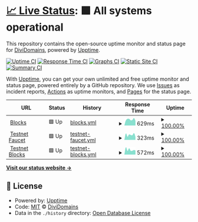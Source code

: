 # [📈 Live Status](https://status.divi.domains): <!--live status--> **🟩 All systems operational**

This repository contains the open-source uptime monitor and status page for [DiviDomains](https://status.divi.domains), powered by [Upptime](https://github.com/upptime/upptime).

[![Uptime CI](https://github.com/DiviDomains/status/workflows/Uptime%20CI/badge.svg)](https://github.com/DiviDomains/status/actions?query=workflow%3A%22Uptime+CI%22)
[![Response Time CI](https://github.com/DiviDomains/status/workflows/Response%20Time%20CI/badge.svg)](https://github.com/DiviDomains/status/actions?query=workflow%3A%22Response+Time+CI%22)
[![Graphs CI](https://github.com/DiviDomains/status/workflows/Graphs%20CI/badge.svg)](https://github.com/DiviDomains/status/actions?query=workflow%3A%22Graphs+CI%22)
[![Static Site CI](https://github.com/DiviDomains/status/workflows/Static%20Site%20CI/badge.svg)](https://github.com/DiviDomains/status/actions?query=workflow%3A%22Static+Site+CI%22)
[![Summary CI](https://github.com/DiviDomains/status/workflows/Summary%20CI/badge.svg)](https://github.com/DiviDomains/status/actions?query=workflow%3A%22Summary+CI%22)

With [Upptime](https://upptime.js.org), you can get your own unlimited and free uptime monitor and status page, powered entirely by a GitHub repository. We use [Issues](https://github.com/DiviDomains/status/issues) as incident reports, [Actions](https://github.com/DiviDomains/status/actions) as uptime monitors, and [Pages](https://status.divi.domains) for the status page.

<!--start: status pages-->
<!-- This summary is generated by Upptime (https://github.com/upptime/upptime) -->
<!-- Do not edit this manually, your changes will be overwritten -->
<!-- prettier-ignore -->
| URL | Status | History | Response Time | Uptime |
| --- | ------ | ------- | ------------- | ------ |
| <img alt="" src="https://favicons.githubusercontent.com/blocks.divi.domains" height="13"> [Blocks](https://blocks.divi.domains) | 🟩 Up | [blocks.yml](https://github.com/DiviDomains/status/commits/HEAD/history/blocks.yml) | <details><summary><img alt="Response time graph" src="./graphs/blocks/response-time-week.png" height="20"> 629ms</summary><br><a href="https://status.divi.domains/history/blocks"><img alt="Response time 601" src="https://img.shields.io/endpoint?url=https%3A%2F%2Fraw.githubusercontent.com%2FDiviDomains%2Fstatus%2FHEAD%2Fapi%2Fblocks%2Fresponse-time.json"></a><br><a href="https://status.divi.domains/history/blocks"><img alt="24-hour response time 482" src="https://img.shields.io/endpoint?url=https%3A%2F%2Fraw.githubusercontent.com%2FDiviDomains%2Fstatus%2FHEAD%2Fapi%2Fblocks%2Fresponse-time-day.json"></a><br><a href="https://status.divi.domains/history/blocks"><img alt="7-day response time 629" src="https://img.shields.io/endpoint?url=https%3A%2F%2Fraw.githubusercontent.com%2FDiviDomains%2Fstatus%2FHEAD%2Fapi%2Fblocks%2Fresponse-time-week.json"></a><br><a href="https://status.divi.domains/history/blocks"><img alt="30-day response time 601" src="https://img.shields.io/endpoint?url=https%3A%2F%2Fraw.githubusercontent.com%2FDiviDomains%2Fstatus%2FHEAD%2Fapi%2Fblocks%2Fresponse-time-month.json"></a><br><a href="https://status.divi.domains/history/blocks"><img alt="1-year response time 601" src="https://img.shields.io/endpoint?url=https%3A%2F%2Fraw.githubusercontent.com%2FDiviDomains%2Fstatus%2FHEAD%2Fapi%2Fblocks%2Fresponse-time-year.json"></a></details> | <details><summary><a href="https://status.divi.domains/history/blocks">100.00%</a></summary><a href="https://status.divi.domains/history/blocks"><img alt="All-time uptime 100.00%" src="https://img.shields.io/endpoint?url=https%3A%2F%2Fraw.githubusercontent.com%2FDiviDomains%2Fstatus%2FHEAD%2Fapi%2Fblocks%2Fuptime.json"></a><br><a href="https://status.divi.domains/history/blocks"><img alt="24-hour uptime 100.00%" src="https://img.shields.io/endpoint?url=https%3A%2F%2Fraw.githubusercontent.com%2FDiviDomains%2Fstatus%2FHEAD%2Fapi%2Fblocks%2Fuptime-day.json"></a><br><a href="https://status.divi.domains/history/blocks"><img alt="7-day uptime 100.00%" src="https://img.shields.io/endpoint?url=https%3A%2F%2Fraw.githubusercontent.com%2FDiviDomains%2Fstatus%2FHEAD%2Fapi%2Fblocks%2Fuptime-week.json"></a><br><a href="https://status.divi.domains/history/blocks"><img alt="30-day uptime 100.00%" src="https://img.shields.io/endpoint?url=https%3A%2F%2Fraw.githubusercontent.com%2FDiviDomains%2Fstatus%2FHEAD%2Fapi%2Fblocks%2Fuptime-month.json"></a><br><a href="https://status.divi.domains/history/blocks"><img alt="1-year uptime 100.00%" src="https://img.shields.io/endpoint?url=https%3A%2F%2Fraw.githubusercontent.com%2FDiviDomains%2Fstatus%2FHEAD%2Fapi%2Fblocks%2Fuptime-year.json"></a></details>
| <img alt="" src="https://favicons.githubusercontent.com/faucet.divi.domains" height="13"> [Testnet Faucet](https://faucet.divi.domains/) | 🟩 Up | [testnet-faucet.yml](https://github.com/DiviDomains/status/commits/HEAD/history/testnet-faucet.yml) | <details><summary><img alt="Response time graph" src="./graphs/testnet-faucet/response-time-week.png" height="20"> 323ms</summary><br><a href="https://status.divi.domains/history/testnet-faucet"><img alt="Response time 362" src="https://img.shields.io/endpoint?url=https%3A%2F%2Fraw.githubusercontent.com%2FDiviDomains%2Fstatus%2FHEAD%2Fapi%2Ftestnet-faucet%2Fresponse-time.json"></a><br><a href="https://status.divi.domains/history/testnet-faucet"><img alt="24-hour response time 188" src="https://img.shields.io/endpoint?url=https%3A%2F%2Fraw.githubusercontent.com%2FDiviDomains%2Fstatus%2FHEAD%2Fapi%2Ftestnet-faucet%2Fresponse-time-day.json"></a><br><a href="https://status.divi.domains/history/testnet-faucet"><img alt="7-day response time 323" src="https://img.shields.io/endpoint?url=https%3A%2F%2Fraw.githubusercontent.com%2FDiviDomains%2Fstatus%2FHEAD%2Fapi%2Ftestnet-faucet%2Fresponse-time-week.json"></a><br><a href="https://status.divi.domains/history/testnet-faucet"><img alt="30-day response time 362" src="https://img.shields.io/endpoint?url=https%3A%2F%2Fraw.githubusercontent.com%2FDiviDomains%2Fstatus%2FHEAD%2Fapi%2Ftestnet-faucet%2Fresponse-time-month.json"></a><br><a href="https://status.divi.domains/history/testnet-faucet"><img alt="1-year response time 362" src="https://img.shields.io/endpoint?url=https%3A%2F%2Fraw.githubusercontent.com%2FDiviDomains%2Fstatus%2FHEAD%2Fapi%2Ftestnet-faucet%2Fresponse-time-year.json"></a></details> | <details><summary><a href="https://status.divi.domains/history/testnet-faucet">100.00%</a></summary><a href="https://status.divi.domains/history/testnet-faucet"><img alt="All-time uptime 100.00%" src="https://img.shields.io/endpoint?url=https%3A%2F%2Fraw.githubusercontent.com%2FDiviDomains%2Fstatus%2FHEAD%2Fapi%2Ftestnet-faucet%2Fuptime.json"></a><br><a href="https://status.divi.domains/history/testnet-faucet"><img alt="24-hour uptime 100.00%" src="https://img.shields.io/endpoint?url=https%3A%2F%2Fraw.githubusercontent.com%2FDiviDomains%2Fstatus%2FHEAD%2Fapi%2Ftestnet-faucet%2Fuptime-day.json"></a><br><a href="https://status.divi.domains/history/testnet-faucet"><img alt="7-day uptime 100.00%" src="https://img.shields.io/endpoint?url=https%3A%2F%2Fraw.githubusercontent.com%2FDiviDomains%2Fstatus%2FHEAD%2Fapi%2Ftestnet-faucet%2Fuptime-week.json"></a><br><a href="https://status.divi.domains/history/testnet-faucet"><img alt="30-day uptime 100.00%" src="https://img.shields.io/endpoint?url=https%3A%2F%2Fraw.githubusercontent.com%2FDiviDomains%2Fstatus%2FHEAD%2Fapi%2Ftestnet-faucet%2Fuptime-month.json"></a><br><a href="https://status.divi.domains/history/testnet-faucet"><img alt="1-year uptime 100.00%" src="https://img.shields.io/endpoint?url=https%3A%2F%2Fraw.githubusercontent.com%2FDiviDomains%2Fstatus%2FHEAD%2Fapi%2Ftestnet-faucet%2Fuptime-year.json"></a></details>
| <img alt="" src="https://favicons.githubusercontent.com/blocks-testnet.divi.domains" height="13"> [Testnet Blocks](https://blocks-testnet.divi.domains/) | 🟩 Up | [testnet-blocks.yml](https://github.com/DiviDomains/status/commits/HEAD/history/testnet-blocks.yml) | <details><summary><img alt="Response time graph" src="./graphs/testnet-blocks/response-time-week.png" height="20"> 572ms</summary><br><a href="https://status.divi.domains/history/testnet-blocks"><img alt="Response time 571" src="https://img.shields.io/endpoint?url=https%3A%2F%2Fraw.githubusercontent.com%2FDiviDomains%2Fstatus%2FHEAD%2Fapi%2Ftestnet-blocks%2Fresponse-time.json"></a><br><a href="https://status.divi.domains/history/testnet-blocks"><img alt="24-hour response time 489" src="https://img.shields.io/endpoint?url=https%3A%2F%2Fraw.githubusercontent.com%2FDiviDomains%2Fstatus%2FHEAD%2Fapi%2Ftestnet-blocks%2Fresponse-time-day.json"></a><br><a href="https://status.divi.domains/history/testnet-blocks"><img alt="7-day response time 572" src="https://img.shields.io/endpoint?url=https%3A%2F%2Fraw.githubusercontent.com%2FDiviDomains%2Fstatus%2FHEAD%2Fapi%2Ftestnet-blocks%2Fresponse-time-week.json"></a><br><a href="https://status.divi.domains/history/testnet-blocks"><img alt="30-day response time 571" src="https://img.shields.io/endpoint?url=https%3A%2F%2Fraw.githubusercontent.com%2FDiviDomains%2Fstatus%2FHEAD%2Fapi%2Ftestnet-blocks%2Fresponse-time-month.json"></a><br><a href="https://status.divi.domains/history/testnet-blocks"><img alt="1-year response time 571" src="https://img.shields.io/endpoint?url=https%3A%2F%2Fraw.githubusercontent.com%2FDiviDomains%2Fstatus%2FHEAD%2Fapi%2Ftestnet-blocks%2Fresponse-time-year.json"></a></details> | <details><summary><a href="https://status.divi.domains/history/testnet-blocks">100.00%</a></summary><a href="https://status.divi.domains/history/testnet-blocks"><img alt="All-time uptime 100.00%" src="https://img.shields.io/endpoint?url=https%3A%2F%2Fraw.githubusercontent.com%2FDiviDomains%2Fstatus%2FHEAD%2Fapi%2Ftestnet-blocks%2Fuptime.json"></a><br><a href="https://status.divi.domains/history/testnet-blocks"><img alt="24-hour uptime 100.00%" src="https://img.shields.io/endpoint?url=https%3A%2F%2Fraw.githubusercontent.com%2FDiviDomains%2Fstatus%2FHEAD%2Fapi%2Ftestnet-blocks%2Fuptime-day.json"></a><br><a href="https://status.divi.domains/history/testnet-blocks"><img alt="7-day uptime 100.00%" src="https://img.shields.io/endpoint?url=https%3A%2F%2Fraw.githubusercontent.com%2FDiviDomains%2Fstatus%2FHEAD%2Fapi%2Ftestnet-blocks%2Fuptime-week.json"></a><br><a href="https://status.divi.domains/history/testnet-blocks"><img alt="30-day uptime 100.00%" src="https://img.shields.io/endpoint?url=https%3A%2F%2Fraw.githubusercontent.com%2FDiviDomains%2Fstatus%2FHEAD%2Fapi%2Ftestnet-blocks%2Fuptime-month.json"></a><br><a href="https://status.divi.domains/history/testnet-blocks"><img alt="1-year uptime 100.00%" src="https://img.shields.io/endpoint?url=https%3A%2F%2Fraw.githubusercontent.com%2FDiviDomains%2Fstatus%2FHEAD%2Fapi%2Ftestnet-blocks%2Fuptime-year.json"></a></details>

<!--end: status pages-->

[**Visit our status website →**](https://status.divi.domains)

## 📄 License

- Powered by: [Upptime](https://github.com/upptime/upptime)
- Code: [MIT](./LICENSE) © [DiviDomains](https://status.divi.domains)
- Data in the `./history` directory: [Open Database License](https://opendatacommons.org/licenses/odbl/1-0/)
